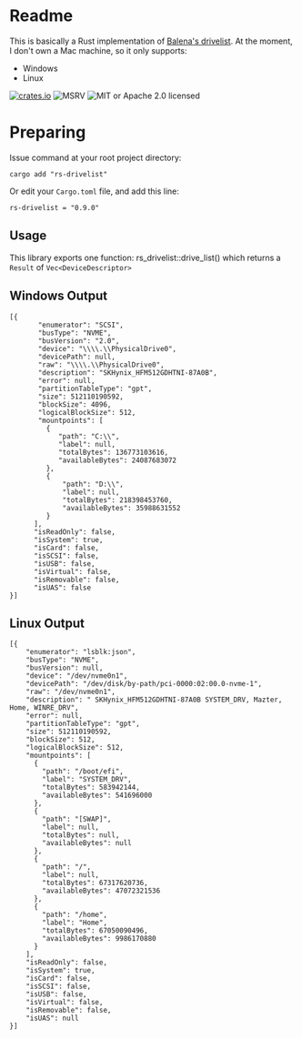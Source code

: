 # Readme
This is basically a Rust implementation of [Balena's drivelist](https://github.com/balena-io-modules/drivelist).
At the moment, I don't own a Mac machine, so it only supports:

 - Windows
 - Linux

[![crates.io](https://img.shields.io/crates/v/rs-drivelist?label=latest)](https://crates.io/crates/rs-drivelist) ![MSRV](https://img.shields.io/badge/rustc-1.59+-ab6000.svg) ![MIT or Apache 2.0 licensed](https://img.shields.io/crates/l/actix-web.svg)

# Preparing

Issue command at your root project directory:

    cargo add "rs-drivelist"
  Or edit your `Cargo.toml` file, and add this line:

    rs-drivelist = "0.9.0"

## Usage

This library exports one function: rs_drivelist::drive_list() which returns a `Result` of `Vec<DeviceDescriptor>`

## Windows Output

    [{
           "enumerator": "SCSI",
           "busType": "NVME",
           "busVersion": "2.0",
           "device": "\\\\.\\PhysicalDrive0",
           "devicePath": null,
           "raw": "\\\\.\\PhysicalDrive0",
           "description": "SKHynix_HFM512GDHTNI-87A0B",
           "error": null,
           "partitionTableType": "gpt",
           "size": 512110190592,
           "blockSize": 4096,
           "logicalBlockSize": 512,
           "mountpoints": [
             {
                "path": "C:\\",
                "label": null,
                "totalBytes": 136773103616,
                "availableBytes": 24087683072
             },
             {
                 "path": "D:\\",
                 "label": null,
                 "totalBytes": 218398453760,
                 "availableBytes": 35988631552
             }
          ],
          "isReadOnly": false,
          "isSystem": true,
          "isCard": false,
          "isSCSI": false,
          "isUSB": false,
          "isVirtual": false,
          "isRemovable": false,
          "isUAS": false
    }]

## Linux Output

    [{
        "enumerator": "lsblk:json",
        "busType": "NVME",
        "busVersion": null,
        "device": "/dev/nvme0n1",
        "devicePath": "/dev/disk/by-path/pci-0000:02:00.0-nvme-1",
        "raw": "/dev/nvme0n1",
        "description": " SKHynix_HFM512GDHTNI-87A0B SYSTEM_DRV, Mazter, Home, WINRE_DRV",
        "error": null,
        "partitionTableType": "gpt",
        "size": 512110190592,
        "blockSize": 512,
        "logicalBlockSize": 512,
        "mountpoints": [
          {
            "path": "/boot/efi",
            "label": "SYSTEM_DRV",
            "totalBytes": 583942144,
            "availableBytes": 541696000
          },
          {
            "path": "[SWAP]",
            "label": null,
            "totalBytes": null,
            "availableBytes": null
          },
          {
            "path": "/",
            "label": null,
            "totalBytes": 67317620736,
            "availableBytes": 47072321536
          },
          {
            "path": "/home",
            "label": "Home",
            "totalBytes": 67050090496,
            "availableBytes": 9986170880
          }
        ],
        "isReadOnly": false,
        "isSystem": true,
        "isCard": false,
        "isSCSI": false,
        "isUSB": false,
        "isVirtual": false,
        "isRemovable": false,
        "isUAS": null
    }]

